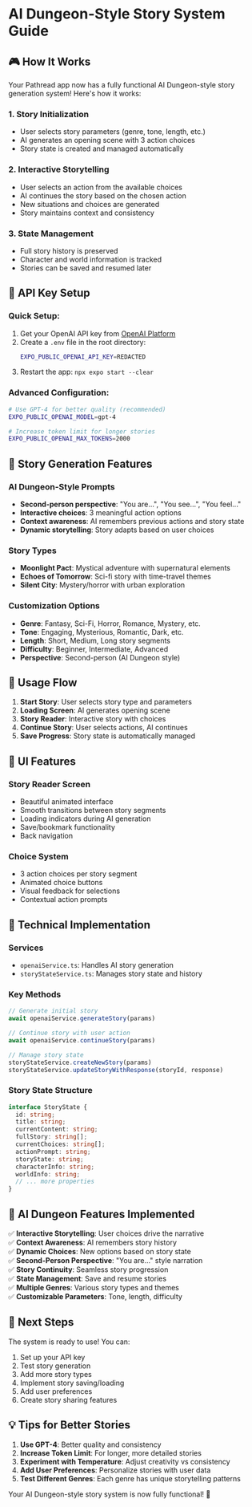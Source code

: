 # AI Dungeon-Style Story System Guide

## 🎮 How It Works

Your Pathread app now has a fully functional AI Dungeon-style story generation system! Here's how it works:

### 1. **Story Initialization**
- User selects story parameters (genre, tone, length, etc.)
- AI generates an opening scene with 3 action choices
- Story state is created and managed automatically

### 2. **Interactive Storytelling**
- User selects an action from the available choices
- AI continues the story based on the chosen action
- New situations and choices are generated
- Story maintains context and consistency

### 3. **State Management**
- Full story history is preserved
- Character and world information is tracked
- Stories can be saved and resumed later

## 🔧 API Key Setup

### Quick Setup:
1. Get your OpenAI API key from [OpenAI Platform](https://platform.openai.com/api-keys)
2. Create a `.env` file in the root directory:
   ```bash
   EXPO_PUBLIC_OPENAI_API_KEY=REDACTED
   ```
3. Restart the app: `npx expo start --clear`

### Advanced Configuration:
```bash
# Use GPT-4 for better quality (recommended)
EXPO_PUBLIC_OPENAI_MODEL=gpt-4

# Increase token limit for longer stories
EXPO_PUBLIC_OPENAI_MAX_TOKENS=2000
```

## 🎯 Story Generation Features

### **AI Dungeon-Style Prompts**
- **Second-person perspective**: "You are...", "You see...", "You feel..."
- **Interactive choices**: 3 meaningful action options
- **Context awareness**: AI remembers previous actions and story state
- **Dynamic storytelling**: Story adapts based on user choices

### **Story Types**
- **Moonlight Pact**: Mystical adventure with supernatural elements
- **Echoes of Tomorrow**: Sci-fi story with time-travel themes
- **Silent City**: Mystery/horror with urban exploration

### **Customization Options**
- **Genre**: Fantasy, Sci-Fi, Horror, Romance, Mystery, etc.
- **Tone**: Engaging, Mysterious, Romantic, Dark, etc.
- **Length**: Short, Medium, Long story segments
- **Difficulty**: Beginner, Intermediate, Advanced
- **Perspective**: Second-person (AI Dungeon style)

## 🚀 Usage Flow

1. **Start Story**: User selects story type and parameters
2. **Loading Screen**: AI generates opening scene
3. **Story Reader**: Interactive story with choices
4. **Continue Story**: User selects actions, AI continues
5. **Save Progress**: Story state is automatically managed

## 🎨 UI Features

### **Story Reader Screen**
- Beautiful animated interface
- Smooth transitions between story segments
- Loading indicators during AI generation
- Save/bookmark functionality
- Back navigation

### **Choice System**
- 3 action choices per story segment
- Animated choice buttons
- Visual feedback for selections
- Contextual action prompts

## 🔧 Technical Implementation

### **Services**
- `openaiService.ts`: Handles AI story generation
- `storyStateService.ts`: Manages story state and history

### **Key Methods**
```typescript
// Generate initial story
await openaiService.generateStory(params)

// Continue story with user action
await openaiService.continueStory(params)

// Manage story state
storyStateService.createNewStory(params)
storyStateService.updateStoryWithResponse(storyId, response)
```

### **Story State Structure**
```typescript
interface StoryState {
  id: string;
  title: string;
  currentContent: string;
  fullStory: string[];
  currentChoices: string[];
  actionPrompt: string;
  storyState: string;
  characterInfo: string;
  worldInfo: string;
  // ... more properties
}
```

## 🎯 AI Dungeon Features Implemented

✅ **Interactive Storytelling**: User choices drive the narrative  
✅ **Context Awareness**: AI remembers story history  
✅ **Dynamic Choices**: New options based on story state  
✅ **Second-Person Perspective**: "You are..." style narration  
✅ **Story Continuity**: Seamless story progression  
✅ **State Management**: Save and resume stories  
✅ **Multiple Genres**: Various story types and themes  
✅ **Customizable Parameters**: Tone, length, difficulty  

## 🚀 Next Steps

The system is ready to use! You can:
1. Set up your API key
2. Test story generation
3. Add more story types
4. Implement story saving/loading
5. Add user preferences
6. Create story sharing features

## 💡 Tips for Better Stories

1. **Use GPT-4**: Better quality and consistency
2. **Increase Token Limit**: For longer, more detailed stories
3. **Experiment with Temperature**: Adjust creativity vs consistency
4. **Add User Preferences**: Personalize stories with user data
5. **Test Different Genres**: Each genre has unique storytelling patterns

Your AI Dungeon-style story system is now fully functional! 🎉
